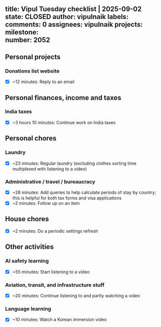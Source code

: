 title:	Vipul Tuesday checklist | 2025-09-02
state:	CLOSED
author:	vipulnaik
labels:	
comments:	0
assignees:	vipulnaik
projects:	
milestone:	
number:	2052
--
## Personal projects

### Donations list website

- [x] ~12 minutes: Reply to an email

## Personal finances, income and taxes

### India taxes

- [x] ~3 hours 10 minutes: Continue work on India taxes

## Personal chores

### Laundry

- [x] ~23 minutes: Regular laundry (excluding clothes sorting time multiplexed with listening to a video)

### Administrative / travel / bureaucracy

- [x] ~28 minutes: Add queries to help calculate periods of stay by country; this is helpful for both tax forms and visa applications
- [x] ~2 minutes: Follow up on an item

## House chores

- [x] ~2 minutes: Do a periodic settings refresh

## Other activities

### AI safety learning

- [x] ~55 minutes: Start listening to a video

### Aviation, transit, and infrastructure stuff

- [x] ~20 minutes: Continue listening to and partly watching a video

### Language learning

- [x] ~10 minutes: Watch a Korean immersion video
